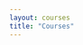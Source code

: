 ```yaml
---
layout: courses
title: "Courses"
---
```

<!-- 
<iframe style="height: 90vh; width: 100%;" src="https://crosshare.org/embed/SogpBqeyEoE6ErN8NvU6/tFZ2g5x0AoaseEOCX55dTZOaBXt2" frameborder="0" allowfullscreen="true" allowtransparency="true" allow="clipboard-write *"></iframe> -->
